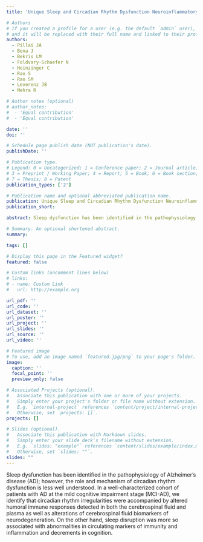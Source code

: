 ```yaml
---
title: 'Unique Sleep and Circadian Rhythm Dysfunction Neuroinflammatory and Immune Profiles in Alzheimer`s Disease with Mild Cognitive Impairment'

# Authors
# If you created a profile for a user (e.g. the default `admin` user), write the username (folder name) here
# and it will be replaced with their full name and linked to their profile.
authors:
  - Pillai JA
  - Bena J
  - Bekris LM
  - Foldvary-Schaefer N
  - Heinzinger C
  - Rao S
  - Rao SM
  - Leverenz JB
  - Mehra R

# Author notes (optional)
# author_notes:
#  - 'Equal contribution'
#  - 'Equal contribution'

date: ''
doi: ''

# Schedule page publish date (NOT publication's date).
publishDate: ''

# Publication type.
# Legend: 0 = Uncategorized; 1 = Conference paper; 2 = Journal article;
# 3 = Preprint / Working Paper; 4 = Report; 5 = Book; 6 = Book section;
# 7 = Thesis; 8 = Patent
publication_types: ['2']

# Publication name and optional abbreviated publication name.
publication: Unique Sleep and Circadian Rhythm Dysfunction Neuroinflammatory and Immune Profiles in Alzheimer`s Disease with Mild Cognitive Impairment
publication_short: 

abstract: Sleep dysfunction has been identified in the pathophysiology of Alzheimer’s disease (AD); however, the role and mechanism of circadian rhythm dysfunction is less well understood. In a well-characterized cohort of patients with AD at the mild cognitive impairment stage (MCI-AD), we identify that circadian rhythm irregularities were accompanied by altered humoral immune responses detected in both the cerebrospinal fluid and plasma as well as alterations of cerebrospinal fluid biomarkers of neurodegeneration. On the other hand, sleep disruption was more so associated with abnormalities in circulating markers of immunity and inflammation and decrements in cognition.

# Summary. An optional shortened abstract.
summary: 

tags: []

# Display this page in the Featured widget?
featured: false

# Custom links (uncomment lines below)
# links:
# - name: Custom Link
#   url: http://example.org

url_pdf: ''
url_code: ''
url_dataset: ''
url_poster: ''
url_project: ''
url_slides: ''
url_source: ''
url_video: ''

# Featured image
# To use, add an image named `featured.jpg/png` to your page's folder.
image:
  caption: ''
  focal_point: ''
  preview_only: false

# Associated Projects (optional).
#   Associate this publication with one or more of your projects.
#   Simply enter your project's folder or file name without extension.
#   E.g. `internal-project` references `content/project/internal-project/index.md`.
#   Otherwise, set `projects: []`.
projects: []

# Slides (optional).
#   Associate this publication with Markdown slides.
#   Simply enter your slide deck's filename without extension.
#   E.g. `slides: "example"` references `content/slides/example/index.md`.
#   Otherwise, set `slides: ""`.
slides: ""
---
```


Sleep dysfunction has been identified in the pathophysiology of Alzheimer’s disease (AD); however, the role and mechanism of circadian rhythm dysfunction is less well understood. In a well-characterized cohort of patients with AD at the mild cognitive impairment stage (MCI-AD), we identify that circadian rhythm irregularities were accompanied by altered humoral immune responses detected in both the cerebrospinal fluid and plasma as well as alterations of cerebrospinal fluid biomarkers of neurodegeneration. On the other hand, sleep disruption was more so associated with abnormalities in circulating markers of immunity and inflammation and decrements in cognition.
